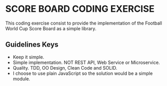 # SCORE BOARD CODING EXERCISE

This coding exercise consist to provide the implementation of the Football World Cup Score Board as a simple library.


## Guidelines Keys

- Keep it simple.
- Simple implementation. NOT REST API, Web Service or Microservice.
- Quality. TDD, OO Design, Clean Code and SOLID.
- I choose to use plain JavaScript so the solution would be a simple module.